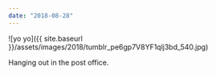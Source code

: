 ```yaml
---
date: "2018-08-28"
---
```


![yo yo]({{ site.baseurl }}/assets/images/2018/tumblr_pe6gp7V8YF1qlj3bd_540.jpg)

Hanging out in the post office.
